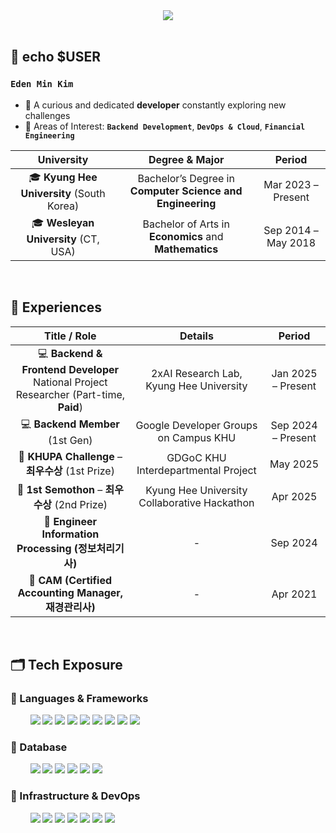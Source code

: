 <div align="center">
    <img src="https://capsule-render.vercel.app/api?type=rect&color=cee6f4&height=70&section=header&text=From%20ZERO%20to%20Beyond&fontSize=28&fontColor=ffffff&animation=scaleIn">
</div>

<br>

## 📌 echo $USER
### `Eden Min Kim`

- 🧐 A curious and dedicated **developer** constantly exploring new challenges
- 🧩 Areas of Interest: **`Backend Development`**, **`DevOps & Cloud`**, **`Financial Engineering`**

<div align="center">

| University                                | Degree & Major                                                  | Period                |
|:----------------------------------------:|:---------------------------------------------------------------:|:---------------------:|
| 🎓 **Kyung Hee University** (South Korea) | Bachelor’s Degree in **Computer Science and Engineering**        | Mar 2023 – Present    |
| 🎓 **Wesleyan University** (CT, USA)      | Bachelor of Arts in **Economics** and **Mathematics**            | Sep 2014 – May 2018   |

</div>

<br>

## 🧭 Experiences

<div align="center">

| Title / Role                                  | Details                               | Period            |
|:---------------------------------------------:|:-------------------------------------:|:-----------------:|
| 💻 **Backend & Frontend Developer**<br>National Project Researcher (Part-time, **Paid**) | 2xAI Research Lab, Kyung Hee University | Jan 2025 – Present |
| 💻 **Backend Member** (1st Gen)              | Google Developer Groups on Campus KHU    | Sep 2024 – Present |
| 🏅 **KHUPA Challenge** – **최우수상** (1st Prize) | GDGoC KHU Interdepartmental Project   | May 2025           |
| 🏅 **1st Semothon** – **최우수상** (2nd Prize) | Kyung Hee University Collaborative Hackathon | Apr 2025       |
| 📜 **Engineer Information Processing (정보처리기사)** | -                                  | Sep 2024          |
| 📜 **CAM (Certified Accounting Manager, 재경관리사)** | -                                  | Apr 2021          |

</div>

<br>

## 🗂️ Tech Exposure

### 🔧 Languages & Frameworks

<div>
    &nbsp;&nbsp;&nbsp;&nbsp;&nbsp;&nbsp;&nbsp;
    <img src="https://img.shields.io/badge/Java-007396?style=for-the-badge&logo=openjdk&logoColor=white"> 
    <img src="https://img.shields.io/badge/javascript-%23323330.svg?style=for-the-badge&logo=javascript&logoColor=%23F7DF1E">
    <img src="https://img.shields.io/badge/Go-00ADD8?style=for-the-badge&logo=Go&logoColor=white">
    <img src="https://img.shields.io/badge/Python-3670A0?style=for-the-badge&logo=Python&logoColor=white">
    <img src="https://img.shields.io/badge/C++-00599C?style=for-the-badge&logo=C%2B%2B&logoColor=white">
    <img src="https://img.shields.io/badge/springboot-%2373bd40?style=for-the-badge&logo=springboot&logoColor=white">
    <img src="https://img.shields.io/badge/fastapi-109989?style=for-the-badge&logo=FASTAPI&logoColor=white">
    <img src="https://img.shields.io/badge/Node.js-99c95d?style=for-the-badge&logo=Node.js&logoColor=white">
    <img src="https://img.shields.io/badge/Flutter-02569B?style=for-the-badge&logo=Flutter&logoColor=white">
</div>

### 🔧 Database

<div>
    &nbsp;&nbsp;&nbsp;&nbsp;&nbsp;&nbsp;&nbsp;
    <img src="https://img.shields.io/badge/MongoDB-79d676?style=for-the-badge&logo=mongodb&logoColor=white">
    <img src="https://img.shields.io/badge/sqlite-%2307405e.svg?style=for-the-badge&logo=sqlite&logoColor=white">
    <img src="https://img.shields.io/badge/mysql-4479A1?style=for-the-badge&logo=mysql&logoColor=white">
    <img src="https://img.shields.io/badge/PostgreSQL-316192?style=for-the-badge&logo=postgresql&logoColor=white">
    <img src="https://img.shields.io/badge/firebase-%23039BE5.svg?style=for-the-badge&logo=firebase">
    <img src="https://img.shields.io/badge/redis-%23DD0031.svg?style=for-the-badge&logo=redis&logoColor=white">
</div>

### 🔧 Infrastructure & DevOps

<div>
    &nbsp;&nbsp;&nbsp;&nbsp;&nbsp;&nbsp;&nbsp;
    <img src="https://img.shields.io/badge/docker-%230db7ed.svg?style=for-the-badge&logo=docker&logoColor=white">
    <img src="https://img.shields.io/badge/kubernetes-%23326ce5.svg?style=for-the-badge&logo=kubernetes&logoColor=white">
    <img src="https://img.shields.io/badge/Google_Cloud-deab2c?style=for-the-badge&logo=google-cloud&logoColor=white">
    <img src="https://img.shields.io/badge/AWS-%23FF9900.svg?style=for-the-badge&logo=amazon&logoColor=white">
    <img src="https://img.shields.io/badge/GitHub_Actions-2088FF?style=for-the-badge&logo=github-actions&logoColor=white">
    <img src="https://img.shields.io/badge/Terraform-a274d6?style=for-the-badge&logo=terraform&logoColor=white">
    <img src="https://img.shields.io/badge/jenkins-%232C5263.svg?style=for-the-badge&logo=jenkins&logoColor=white">
</div>


<!--<div align= "center">-->
<!--    <img src="https://img.shields.io/badge/-tistory-blue?style=for-the-badge&color=61cae5&logo=FF5722&link=https://kmin1231.tistory.com" />-->
<!--    <img src="https://img.shields.io/badge/LinkedIn-0077B5?style=for-the-badge&logo=linkedin&logoColor=white&link=https://linkedin.com/in/kmin1231">-->
<!--</div>-->
